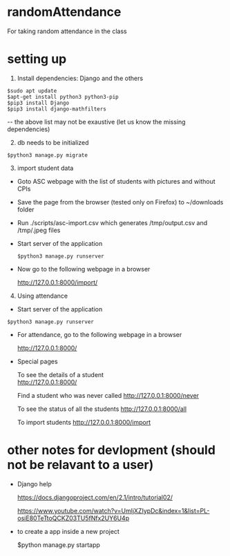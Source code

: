 # randomAttendance
For taking random attendance in the class

# setting up
  1. Install dependencies: Django and the others
  
   ```
   $sudo apt update
   $apt-get install python3 python3-pip
   $pip3 install Django
   $pip3 install django-mathfilters
   ```

  -- the above list may not be exaustive (let us know the missing dependencies)

  2. db needs to be initialized

  ```
  $python3 manage.py migrate
  ```
  
  3. import student data

 * Goto ASC webpage with the list of students with pictures and without CPIs
 * Save the page from the browser (tested only on Firefox) to ~/downloads folder
 * Run ./scripts/asc-import.csv which generates /tmp/output.csv and /tmp/<rollno>.jpeg files
 * Start server of the application

   ```
   $python3 manage.py runserver
   ```
    
 * Now go to the following webpage in a browser

    http://127.0.0.1:8000/import/

  4. Using attendance

  - Start server of the application

   ```
   $python3 manage.py runserver
   ```

  - For attendance, go to the following webpage in a browser

     http://127.0.0.1:8000/

  - Special pages

     To see the details of a student     
     http://127.0.0.1:8000/<student rollno>

     Find a student who was never called
     http://127.0.0.1:8000/never

     To see the status of all the students
     http://127.0.0.1:8000/all

     To import students
     http://127.0.0.1:8000/import


# other notes for devlopment (should not be relavant to a user)

- Django help

  https://docs.djangoproject.com/en/2.1/intro/tutorial02/
  
  https://www.youtube.com/watch?v=UmljXZIypDc&index=1&list=PL-osiE80TeTtoQCKZ03TU5fNfx2UY6U4p

- to create a app inside a new project

   $python manage.py startapp



